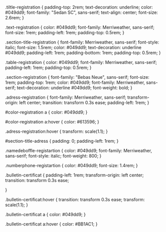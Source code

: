 .tiltle-registration {
    padding-top: 2rem;
    text-decoration: underline;
    color: #049dd9;
    font-family: "Sedan SC", sans-serif;
    text-align: center;
    font-size: 2.6rem;
}

.text-registration {
    color: #049dd9;
    font-family: Merriweather, sans-serif;
    font-size: 1rem;
    padding-left: 1rem;
    padding-top: 0.5rem;
}

.section-title-registration {
    font-family: Merriweather, sans-serif;
    font-style: italic;
    font-size: 1.5rem;
    color: #049dd9;
    text-decoration: underline #049dd9;
    padding-left: 1rem;
    padding-bottom: 1rem;
    padding-top: 0.5rem;
}

.table-registration {
    color: #049dd9;
    font-family: Merriweather, sans-serif;
    padding-left: 1rem;
    padding-top: 0.5rem;
}

.section-registration {
    font-family: "Bebas Neue", sans-serif;
    font-size: 1rem;
    padding-top: 1rem;
    color: #049dd9;
    font-family: Merriweather, sans-serif;
    text-decoration: underline #049dd9;
    font-weight: bold;
}

.adress-registration {
    font-family: Merriweather, sans-serif;
    transform-origin: left center;
    transition: transform 0.3s ease;
    padding-left: 1rem;
}

#color-registration a {
    color: #049dd9;
}

#color-registration a:hover {
    color: #613596;
}

.adress-registration:hover {
    transform: scale(1.1);
}

#section-title-adress {
    padding: 0;
    padding-left: 1rem;
}

.namedeboffle-registartion {
    color: #049dd9;
    font-family: Merriweather, sans-serif;
    font-style: italic;
    font-weight: 800;
}

.numberphone-registartion {
    color: #049dd9;
    font-size: 1.4rem;
}

.bulletin-certificat {
    padding-left: 1rem;
    transform-origin: left center;
    transition: transform 0.3s ease;

}

.bulletin-certificat:hover {
    transition: transform 0.3s ease;
    transform: scale(1.1);
}

.bulletin-certificat a {
    color: #049dd9;
}

.bulletin-certificat a:hover {
    color: #BB1AC1;
}